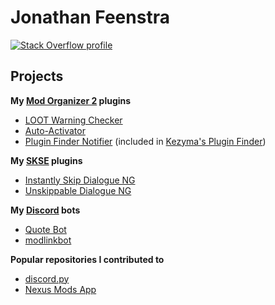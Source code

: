 # Jonathan Feenstra

[![Stack Overflow profile](https://stackoverflow.com/users/flair/9504155.png)](https://stackoverflow.com/users/9504155/jonathan-feenstra)

## Projects

**My [Mod Organizer 2](https://www.nexusmods.com/skyrimspecialedition/mods/6194) plugins**
* [LOOT Warning Checker](https://www.nexusmods.com/site/mods/323)
* [Auto-Activator](https://www.nexusmods.com/site/mods/648)
* [Plugin Finder Notifier](https://github.com/Kezyma/ModOrganizer-Plugins/blob/main/src/pluginfinder/plugins/pluginfinder_notifier.py) (included in [Kezyma's Plugin Finder](https://www.nexusmods.com/skyrimspecialedition/mods/59869))

**My [SKSE](https://www.nexusmods.com/skyrimspecialedition/mods/30379) plugins**
* [Instantly Skip Dialogue NG](https://www.nexusmods.com/skyrimspecialedition/mods/89163)
* [Unskippable Dialogue NG](https://www.nexusmods.com/skyrimspecialedition/mods/97793)

**My [Discord](https://discord.com) bots**
* [Quote Bot](https://github.com/Quote-Bot/QuoteBot)
* [modlinkbot](https://github.com/JonathanFeenstra/discord-modlinkbot)

**Popular repositories I contributed to**
* [discord.py](https://github.com/Rapptz/discord.py)
* [Nexus Mods App](https://github.com/Nexus-Mods/NexusMods.App)
